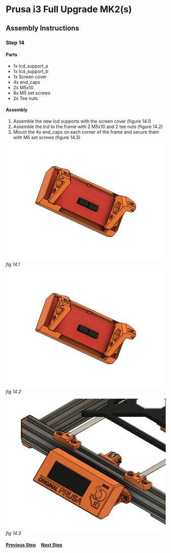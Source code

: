 # Prusa i3 Full Upgrade MK2(s)

## Assembly Instructions

### Step 14

#### Parts  

* 1x lcd_support_a
* 1x lcd_support_b
* 1x Screen cover
* 4x end_caps
* 2x M5x10
* 8x M5 set screws
* 2x Tee nuts


#### Assembly

1. Assemble the new lcd supports with the screen cover (figure 14.1)
1. Assemble the lcd to the frame with 2 M5x10 and 2 tee nuts (figure 14.2)
1. Mount the 4x end_caps on each corner of the frame and secure them with M5 set screws (figure 14.3)


![](img/fig14.1.png)\
*fig 14.1*

![](img/fig14.2.png)\
*fig 14.2*

![](img/fig14.3.jpg)\
*fig 14.3*

#### [Previous Step](step13.md) &nbsp;&nbsp;&nbsp; [Next Step](step15.md)
